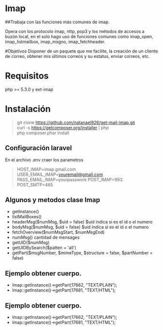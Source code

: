 # Imap
##Trabaja con las funciones más comunes de imap.

Opera con los protocolo imap, nttp, pop3 y los métodos de accesos a buzón local, en el solo hago uso de funciones comunes como imap_open, imap_listmailbox, imap_msgno, imap_fetchheader.

#Objetivos
Disponer de un paquete que me facilite, la creación  de un cliente de correo, obtener mis últimos correos y su estatus, enviar correos, etc. 


# Requisitos
php >= 5.3.0 y ext-imap

# Instalación

> git clone https://github.com/natanael926/get-mail-imap.git <br />
> curl -s https://getcomposer.org/installer | php <br />
> php composer.phar install 

## Configuración laravel
En el archivo .env craer los parametros 
>HOST_IMAP=imap.gmail.com
>USER_EMAIL_IMAP=youremail@gmail.com
>PASS_EMAIL_IMAP=yourpasswork
>POST_IMAP=993
>POST_SMTP=465

## Algunos y metodos clase Imap
* getInstance()
* listMailBoxes()
* headerMsg($numMsg, $uid = false) $uid indica si es el id o el numero
* bodyMsg($numMsg, $uid = false) $uid indica si es el id o el numero 
* fetchOverview($numMsgStart, $numMsgEnd)
* numMsg() cantidad de mensages
* getUID($numMsg)
* getUIDBySearch($patten = 'all')
* getPart($msgNumber, $mimeType, $structure = false, $partNumber = false) 

## Ejemplo obtener cuerpo.
* Imap::getInstance()->getPart(17662, "TEXT/PLAIN");
* Imap::getInstance()->getPart(17681, "TEXT/HTML"); 

## Ejemplo obtener cuerpo.
* Imap::getInstance()->getPart(17662, "TEXT/PLAIN");
* Imap::getInstance()->getPart(17681, "TEXT/HTML"); 

